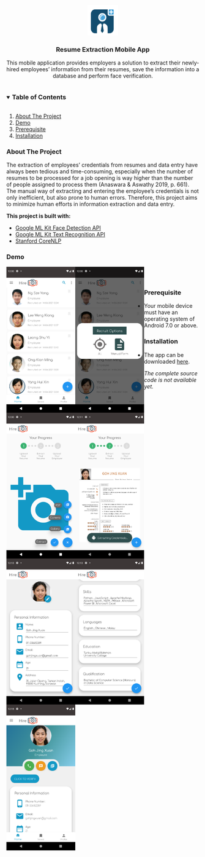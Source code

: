 <p align="center">
  <a href="https://github.com/JieYing-99/Resume-Extraction-Mobile-App">
    <img src="images/logo.png" alt="Logo" width="80" height="80">
  </a>

  <h3 align="center">Resume Extraction Mobile App</h3>

  <p align="center">
    This mobile application provides employers a solution to extract their newly-hired employees’ information from their resumes, save the information into a database and perform face verification.
  </p>
</p>

<details open="open">
  <summary><h3 style="display: inline-block">Table of Contents</h3></summary>
  <ol>
    <li>
      <a href="#about-the-project">About The Project</a>
    </li>
    <li>
      <a href="#demo">Demo</a>
    </li>
    <li>
      <a href="#prerequisite">Prerequisite</a>
    </li>
    <li>
      <a href="#setup">Installation</a>
    </li>
  </ol>
</details>


<h3 id="about-the-project">About The Project</h3>

The extraction of employees’ credentials from resumes and data entry have always been
tedious and time-consuming, especially when the number of resumes to be processed for a job
opening is way higher than the number of people assigned to process them (Anaswara &
Aswathy 2019, p. 661). The manual way of extracting and entering the employee’s credentials
is not only inefficient, but also prone to human errors. 
Therefore, this project aims to minimize human efforts in information extraction and data entry.

<b>This project is built with:</b>
<br>
* [Google ML Kit Face Detection API](https://developers.google.com/ml-kit/vision/face-detection)
* [Google ML Kit Text Recognition API](https://developers.google.com/ml-kit/vision/text-recognition)
* [Stanford CoreNLP](https://stanfordnlp.github.io/CoreNLP/)


<h3 id="demo">Demo</h3>
<div align="center"><img src="images/demo1.png" alt="demo2" width="180" height="380" style="float:left;"></div>
<div align="center"><img src="images/demo2.png" alt="demo2" width="180" height="380" style="float:left;"></div>
<div align="center"><img src="images/demo3.png" alt="demo3" width="180" height="380" style="float:left;"></div>
<div align="center"><img src="images/demo4.png" alt="demo4" width="180" height="380" style="float:left;"></div>
<br>
<div align="center"><img src="images/demo5.png" alt="demo5" width="180" height="380" style="float:left;"></div>
<div align="center"><img src="images/demo6.png" alt="demo6" width="180" height="380" style="float:left;"></div>
<div align="center"><img src="images/demo7.png" alt="demo7" width="180" height="380" style="float:left;"></div>
<br>

<h3 id="prerequisite">Prerequisite</h3>
<ul>
    <li>
      Your mobile device must have an operating system of Android 7.0 or above.
    </li>
</ul>

<h3 id="setup">Installation</h3>
<ul>
    <li>
      The app can be downloaded <a href="https://drive.google.com/file/d/1-UBJwG-iddrUYJ0n-bolY9n5rebUcUbI/view?usp=sharing">here</a>.
    </li>
</ul>
<i>The complete source code is not available yet.</i>
